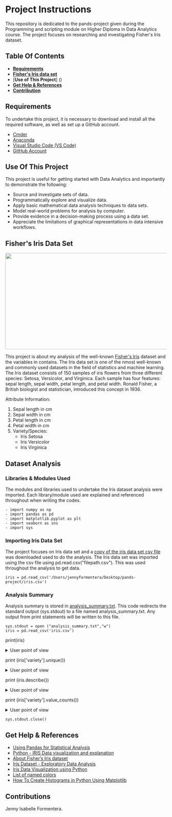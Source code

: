 # Project Instructions
This repository is dedicated to the pands-project given during the Programming and scripting module on Higher Diploma in Data Analytics course. The project focuses on researching and investigating Fisher's Iris dataset.

## Table Of Contents
- [**Requirements**]()
- [**Fisher's Iris data set**]()
- [**Use of This Project**] ()
- [**Get Help & References**]()
- [**Contribution**]()


## Requirements

To undertake this project, it is necessary to download and install all the required software, as well as set up a GitHub account.
- [Cmder](https://cmder.app/)
- [Anaconda](https://www.anaconda.com/products/individual)
- [Visual Studio Code (VS Code)](https://code.visualstudio.com/Download)
- [GitHub Account](https://github.com/jesabelle94)

## Use Of This Project

This project is useful for getting started with Data Analytics and importantly to demonstrate the following:
- Source and investigate sets of data.
- Programmatically explore and visualize data.
- Apply basic mathematical data analysis techniques to data sets.
- Model real-world problems for analysis by computer.
- Provide evidence in a decision-making process using a data set.
- Appreciate the limitations of graphical representations in data intensive workflows.

## Fisher's Iris Data Set

<img src="https://miro.medium.com/v2/resize:fit:1400/format:webp/1*lFC_U5j_Y8IXF4Ga87KNVg.png" width="800" height="300"/>

This project is about my analysis of the well-known [Fisher's Iris](https://archive.ics.uci.edu/dataset/53/iris) dataset and the variables in contains. The Iris 
data set is one of the nmost well-known and commonly used datasets in the field of statistics and machine learning. The Iris dataset consists of 150 samples of 
iris flowers from three different species: Setosa, Versicolor, and Virginica. Each sample has four features: sepal length, sepal width, petal length, and petal 
width. Ronald Fisher, a British biologist and statistician, introduced this concept in 1936.

Attribute Information:
1. Sepal length in cm
2. Sepal width in cm
3. Petal length in cm
4. Petal width in cm
5. Variety/Species:
    - Iris Setosa
    - Iris Versicolor
    - Iris Virginica

## Dataset Analysis
 
### Libraries & Modules Used

 The modules and libraries used to undertake the Iris dataset analysis were imported. Each library/module used are explained and referenced throughout when writing the codes. 

    - import numpy as np
    - import pandas as pd
    - import matplotlib.pyplot as plt
    - import seaborn as sns
    - import sys

### Importing Iris Data Set

The project focuses on Iris data set and a [copy of the iris data set csv file](https://archive.ics.uci.edu/dataset/53/iris) was downloaded used to do the 
analysis. The Iris data set was imported using the csv file using pd.read.csv("filepath.csv"). This was used throughout the analysis to get data. 

    iris = pd.read_csv('/Users/jennyformentera/Desktop/pands-project/iris.csv')

### Analysis Summary

Analysis summary is stored in [analysis_summary.txt](https://github.com/jesabelle94/pands-project/blob/main/analysis_summary.txt). This code redirects the standard output (sys.stdout) to a file named analysis_summary.txt. Any output from print statements will be written to this file.
    
   
    sys.stdout = open ("analysis_summary.txt","w")
    iris = pd.read_csv('iris.csv')

 print(iris)      
<details>
Summary of the entire dataset
           <summary>User point of view</summary>
           <p>

            sepal.length  sepal.width  petal.length  petal.width    variety
            0             5.1          3.5           1.4          0.2     Setosa
            1             4.9          3.0           1.4          0.2     Setosa
            2             4.7          3.2           1.3          0.2     Setosa
            3             4.6          3.1           1.5          0.2     Setosa
            4             5.0          3.6           1.4          0.2     Setosa
            ..            ...          ...           ...          ...        ...
            145           6.7          3.0           5.2          2.3  Virginica
            146           6.3          2.5           5.0          1.9  Virginica
            147           6.5          3.0           5.2          2.0  Virginica
            148           6.2          3.4           5.4          2.3  Virginica
            149           5.9          3.0           5.1          1.8  Virginica

            [150 rows x 5 columns]

</p>
</details>


print (iris['variety'].unique())
<details>
Unique classification/type:
    <summary>User point of view</summary>

    ['Setosa' 'Versicolor' 'Virginica']

</p>
</details>


print (iris.describe())
<details>
Describe the dataset      
    <summary>User point of view</summary>

    sepal.length  sepal.width  petal.length  petal.width
     count    150.000000   150.000000    150.000000   150.000000
     mean       5.843333     3.057333      3.758000     1.199333
     std        0.828066     0.435866      1.765298     0.762238
     min        4.300000     2.000000      1.000000     0.100000
     25%        5.100000     2.800000      1.600000     0.300000
     50%        5.800000     3.000000      4.350000     1.300000
     75%        6.400000     3.300000      5.100000     1.800000
     max        7.900000     4.400000      6.900000     2.500000

</p>
</details>


print (iris['variety'].value_counts())
<details>
Number of occurances of each type
    <summary>User point of view</summary>

    variety
    Setosa        50
    Versicolor    50
    Virginica     50
    Name: count, dtype: int64

</p>
</details>

    sys.stdout.close()







## Get Help & References 

- [Using Pandas for Statistical Analysis](https://learncodingfast.compython-for-data-science-how-to-output-basic-summary-statistics-using-a-single-pandas-function/)
- [Python - IRIS Data visualization and explanation](https://www.kaggle.com/code/abhishekkrg/python-iris-data-visualization-and-explanation)
- [About Fisher’s Iris dataset](https://www.angela1c.com/projects/iris_project/the-iris-dataset/)
- [Iris Dataset - Exploratory Data Analysis](https://www.kaggle.com/code/lalitharajesh/iris-dataset-exploratory-data-analysis)
- [Iris Data Visualization using Python](https://www.kaggle.com/code/aschakra/iris-data-visualization-using-python)
- [List of named colors](https://matplotlib.org/stable/gallery/color/named_colors.html)
- [How To Create Histograms in Python Using Matplotlib](https://www.nickmccullum.com/python-visualization/histogram/)
 

## Contributions

Jenny Isabelle Formentera.
